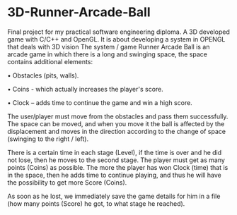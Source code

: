 # 3D-Runner-Arcade-Ball

Final project for my practical software engineering diploma.
A 3D developed game with C/C++ and OpenGL.
It is about developing a system in OPENGL that deals with 3D vision
The system / game Runner Arcade Ball is an arcade game in which there is a long and swinging space, the space contains additional elements:

• Obstacles (pits, walls).

• Coins - which actually increases the player's score.

• Clock – adds time to continue the game and win a high score.

The user/player must move from the obstacles and pass them successfully.
The space can be moved, and when you move it the ball is affected by the displacement and moves in the direction according to the change of space (swinging to the right / left).

There is a certain time in each stage (Level), if the time is over and he did not lose, then he moves to the second stage.
The player must get as many points (Coins) as possible.
The more the player has won Clock (time) that is in the space, then he adds time to continue playing, and thus he will have the possibility to get more Score (Coins).

As soon as he lost, we immediately save the game details for him in a file (how many points (Score) he got, to what stage he reached).
